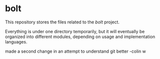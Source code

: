 # bolt

This repository stores the files related to the *bolt* project.

Everything is under one directory temporarily, but it will eventually
be organized into different modules, depending on usage and implementation
languages.

made a second change in an attempt to understand git better -colin w
